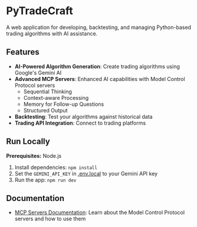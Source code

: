 # PyTradeCraft

A web application for developing, backtesting, and managing Python-based trading algorithms with AI assistance.

## Features

- **AI-Powered Algorithm Generation**: Create trading algorithms using Google's Gemini AI
- **Advanced MCP Servers**: Enhanced AI capabilities with Model Control Protocol servers
  - Sequential Thinking
  - Context-aware Processing
  - Memory for Follow-up Questions
  - Structured Output
- **Backtesting**: Test your algorithms against historical data
- **Trading API Integration**: Connect to trading platforms

## Run Locally

**Prerequisites:**  Node.js

1. Install dependencies:
   `npm install`
2. Set the `GEMINI_API_KEY` in [.env.local](.env.local) to your Gemini API key
3. Run the app:
   `npm run dev`

## Documentation

- [MCP Servers Documentation](MCP_SERVERS_DOCUMENTATION.md): Learn about the Model Control Protocol servers and how to use them
